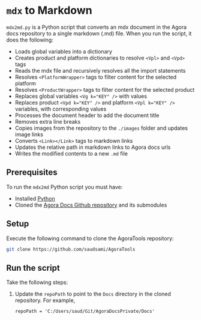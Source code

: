 # `mdx` to Markdown

`mdx2md.py` is a Python script that converts an mdx document in the Agora docs repository to a single markdown (.md) file. When you run the script, it does the following:

* Loads global variables into a dictionary
* Creates product and platform dictionaries to resolve `<Vpl>` and `<Vpd>` tags
* Reads the mdx file and recursively resolves all the import statements 
* Resolves `<PlatformWrapper>` tags to filter content for the selected platform
* Resolves `<ProductWrapper>` tags to filter content for the selected product
* Replaces global variables `<Vg k="KEY" />` with values 
* Replaces product `<Vpd k="KEY" />` and platform `<Vpl k="KEY" />` variables, with corresponding values
* Processes the document header to add the document title
* Removes extra line breaks
* Copies images from the repository to the `./images` folder and updates image links
* Converts `<Link></Link>` tags to markdown links
* Updates the relative path in markdown links to Agora docs urls
* Writes the modified contents to a new `.md` file

## Prerequisites
To run the `mdx2md` Python script you must have: 

* Installed [Python](https://www.python.org/downloads/)
* Cloned the [Agora Docs Github repository](https://github.com/AgoraIO/Docs) and its submodules


## Setup

Execute the following command to clone the AgoraTools repository:

```bash
git clone https://github.com/saudsami/AgoraTools
```

## Run the script

Take the following steps:

1. Update the `repoPath` to point to the `Docs` directory in the cloned repository. 
    For example, 
    
    ```
    repoPath = 'C:/Users/saud/Git/AgoraDocsPrivate/Docs'
    ```